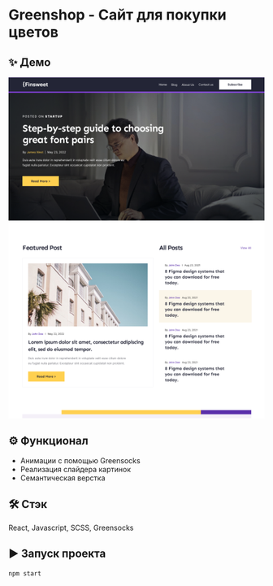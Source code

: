 # Greenshop - Сайт для покупки цветов

## ✨ Демо

![alt text](image.png)

## ⚙ Функционал

- Анимации с помощью Greensocks
- Реализация слайдера картинок
- Семантическая верстка

## 🛠 Стэк

React, Javascript, SCSS, Greensocks

## ▶ Запуск проекта

`npm start`
